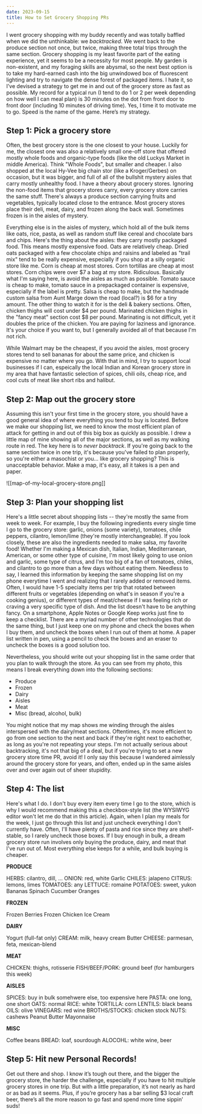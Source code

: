 ```yaml
---
date: 2023-09-15
title: How to Set Grocery Shopping PRs
---
```



I went grocery shopping with my buddy recently and was totally baffled when we did the unthinkable: we _backtracked_. We went back to the produce section not once, but twice, making three total trips through the same section. Grocery shopping is my least favorite part of the eating experience, yet it seems to be a necessity for most people. My garden is non-existent, and my foraging skills are abysmal, so the next best option is to take my hard-earned cash into the big unwindowed box of fluorescent lighting and try to navigate the dense forest of packaged items. I hate it, so I’ve devised a strategy to get me in and out of the grocery store as fast as possible. My record for a typical run (I tend to do 1 or 2 per week depending on how well I can meal plan) is 30 minutes on the dot from front door to front door (including 10 minutes of driving time). Yes, I time it to motivate me to go. Speed is the name of the game. Here’s my strategy.

## Step 1: Pick a grocery store
Often, the best grocery store is the one closest to your house. Luckily for me, the closest one was also a relatively small one-off store that offered mostly whole foods and organic-type foods (like the old Luckys Market in middle America). Think "Whole Foods", but smaller and cheaper. I also shopped at the local Hy-Vee big chain stor (like a Kroger/Gerbes) on occasion, but it was bigger, and full of all of the bullshit mystery aisles that carry mostly unhealthy food. I have a theory about grocery stores. Ignoring the non-food items that grocery stores carry, every grocery store carries the same stuff. There's always a produce section carrying fruits and vegetables, typically located close to the entrance. Most grocery stores place their deli, meat, dairy, and frozen along the back wall. Sometimes frozen is in the aisles of mystery. 

Everything else is in the aisles of mystery, which hold all of the bulk items like oats, rice, pasta, as well as random stuff like cereal and chocolate bars and chips. Here's the thing about the aisles: they carry mostly packaged food. This means mostly expensive food. Oats are relatively cheap. Dried oats packaged with a few chocolate chips and raisins and labeled as "trail mix" tend to be really expensive, especially if you shop at a silly organic store like me. Corn is cheap at most stores. Corn tortillas are cheap at most stores. Corn chips were over $7 a bag at my store. Ridiculous. Basically what I'm saying here, is avoid the aisles as much as possible. Tomato sauce is cheap to make, tomato sauce in a prepackaged container is expensive, especially if the label is pretty. Salsa is cheap to make, but the handmade custom salsa from Aunt Marge down the road (local?) is $6 for a tiny amount. The other thing to watch it for is the deli & bakery sections. Often, chicken thighs will cost under $4 per pound. Marinated chicken thighs in the "fancy meat" section cost $8 per pound. Marinating is not difficult, yet it doubles the price of the chicken. You are paying for laziness and ignorance. It's your choice if you want to, but I generally avoided all of that because I'm not rich. 

While Walmart may be the cheapest, if you avoid the aisles, most grocery stores tend to sell bananas for about the same price, and chicken is expensive no matter where you go. With that in mind, I try to support local businesses if I can, espeically the local Indian and Korean grocery store in my area that have fantastic selection of spices, chili oils, cheap rice, and cool cuts of meat like short ribs and halibut.

## Step 2: Map out the grocery store
Assuming this isn't your first time in the grocery store, you should have a good general idea of where everything you tend to buy is located. Before we make our shopping list, we need to know the most efficient plan of attack for getting in and out of this big box as quickly as possible. I drew a little map of mine showing all of the major sections, as well as my walking route in red. The key here is to *never backtrack*. If you're going back to the same section twice in one trip, it's because you've failed to plan properly, so you're either a masochist or you... like grocery shopping? This is unacceptable behavior. Make a map, it's easy, all it takes is a pen and paper.

![[map-of-my-local-grocery-store.png]]
## Step 3: Plan your shopping list
Here's a little secret about shopping lists -- they're mostly the same from week to week. For example, I buy the following ingredients every single time I go to the grocery store: garlic, onions (some variety), tomatoes, chile peppers, cilantro, lemon/lime (they're mostly interchangeable). If you look closely, these are also the ingredients needed to make salsa, my favorite food! Whether I'm making a Mexican dish, Italian, Indian, Mediterranean, American, or some other type of cuisine, I'm most likely going to use onion and garlic, some type of citrus, and I'm too big of a fan of tomatoes, chiles, and cilantro to go more than a few days without eating them. Needless to say, I learned this information by keeping the same shopping list on my phone everytime I went and realizing that I rarely added or removed items. Often, I would have 1-5 specialty items per trip that rotated between different fruits or vegetables (depending on what's in season if you're a cooking genius), or different types of meat/cheese if I was feeling rich or craving a very specific type of dish. And the list doesn't have to be anything fancy. On a smartphone, Apple Notes or Google Keep works just fine to keep a checklist. There are a myriad number of other technologies that do the same thing, but I just keep one on my phone and check the boxes when I buy them, and uncheck the boxes when I run out of them at home. A paper list written in pen, using a pencil to check the boxes and an eraser to uncheck the boxes is a good solution too.

Nevertheless, you should write out your shopping list in the same order that you plan to walk through the store. As you can see from my photo, this means I break everything down into the following sections:
- Produce
- Frozen
- Dairy
- Aisles
- Meat
- Misc (bread, alcohol, bulk)

You might notice that my map shows me winding through the aisles interspersed with the dairy/meat sections. Oftentimes, it's more efficient to go from one section to the next and back if they're right next to eachother, as long as you're not repeating your steps. I'm not actually serious about backtracking, it's not that big of a deal, but if you're trying to set a new grocery store time PR, avoid it! I only say this because I wandered aimlessly around the grocery store for years, and often, ended up in the same aisles over and over again out of sheer stupidity.

## Step 4: The list
Here's what I do. I don't buy every item every time I go to the store, which is why I would recommend making this a checkbox-style list (the WYSIWYG editor won't let me do that in this article). Again, when I plan my meals for the week, I just go through this list and just uncheck everything I don't currently have. Often, I'll have plenty of pasta and rice since they are shelf-stable, so I rarely uncheck those boxes. If I buy enough in bulk, a dream grocery store run involves only buying the produce, dairy, and meat that I've run out of. Most everything else keeps for a while, and bulk buying is cheaper.

**PRODUCE**

HERBS: cilantro, dill, ...
ONION: red, white
Garlic
CHILES: jalapeno
CITRUS: lemons, limes
TOMATOES: any
LETTUCE: romaine
POTATOES: sweet, yukon
Bananas
Spinach
Cucumber
Oranges

**FROZEN**

Frozen Berries
Frozen Chicken
Ice Cream

**DAIRY**

Yogurt (full-fat only)
CREAM: milk, heavy cream
Butter
CHEESE: parmesan, feta, mexican-blend

**MEAT**

CHICKEN: thighs, rotisserie
FISH/BEEF/PORK: ground beef (for hamburgers this week)

**AISLES**

SPICES: buy in bulk somehwere else, too expensive here
PASTA: one long, one short
OATS: normal
RICE: white
TORTILLA: corn
LENTILS: black beans
OILS: olive
VINEGARS: red wine
BROTHS/STOCKS: chicken stock
NUTS: cashews
Peanut Butter
Mayonnaise

**MISC**

Coffee beans
BREAD: loaf, sourdough
ALOCOHL: white wine, beer

## Step 5: Hit new Personal Records!

Get out there and shop. I know it’s tough out there, and the bigger the grocery store, the harder the challenge, especially if you have to hit multiple grocery stores in one trip. But with a little preparation, it’s not nearly as hard or as bad as it seems. Plus, if you’re grocery has a bar selling $3 local craft beer, there’s all the more reason to go fast and spend more time sippin’ suds!



